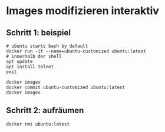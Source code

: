 # Images modifizieren interaktiv 

## Schritt 1: beispiel 

```
# ubuntu starts bash by default 
docker run -it --name=ubuntu-customized ubuntu:latest  
# innerhalb der shell
apt update
apt install telnet 
exit

docker images
docker commit ubuntu-customized ubuntu:latest
docker images

```

## Schritt 2: aufräumen 

```
docker rmi ubuntu:latest 
```
